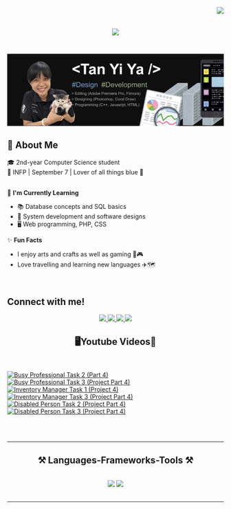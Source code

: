 <img align="right" src="https://visitor-badge.laobi.icu/badge?page_id=Bomi3002.Bomi3002" />

<h1 align="center">
    <img src="https://readme-typing-svg.herokuapp.com/?font=Sansita+Swashed&size=35&center=true&vCenter=true&color=B6E4F7&width=500&height=70&duration=4000&size=40&lines=Hi+Everyone!+👋;+Welcome+to+my+profile!;" />
</h1>
<br>
<img src="https://github.com/Bomi3002/Bomi3002/blob/main/assets/poster.jpg" />

<h2>🌟 About Me </h2>
🎓 2nd-year Computer Science student <br>
🌿 INFP | September 7 | Lover of all things blue 💙 <br><br>

🌱 **I'm Currently Learning**
- 📚 Database concepts and SQL basics
- 🧠 System development and software designs
- 🖥️ Web programming, PHP, CSS

✨ **Fun Facts**
- I enjoy arts and crafts as well as gaming 🎨🎮
- Love travelling and learning new languages ✈️🗺️

<br/>

<h2>Connect with me!</h2>
 <div align="center"> 
    <a href="https://youtube.com/@San30025?si=v3GXAImTjkmAvM4y">
    <img src="https://img.shields.io/badge/YouTube-FF0000?style=for-the-badge&logo=youtube&logoColor=white" />
  </a>
  <a href="https://discordapp.com/users/shayan_duck">
    <img src="https://img.shields.io/badge/Discord-7289DA?style=for-the-badge&logo=discord&logoColor=white" />
  </a>
  <a href="https://www.instagram.com/y1yaa_?igsh=OGQ5ZDc2ODk2ZA%3D%3D&utm_source=qr">
     <img src="https://img.shields.io/badge/Instagram-E4405F?style=for-the-badge&logo=instagram&logoColor=white" /> 
  </a>
      <a href="mailto:tanyiya04@gmail.com">
    <img src="https://img.shields.io/badge/Gmail-333333?style=for-the-badge&logo=gmail&logoColor=red" />
  </a>
</div>
 
<h2 align="center">🖥️Youtube Videos📁</h2>
<br/>
    
<!-- BEGIN YOUTUBE-CARDS -->
[![Busy Professional Task 2 (Part 4)](https://ytcards.demolab.com/?id=OzirPHMS3aU&title=Busy+Professional+Task+2+%28Part+4%29&lang=en&timestamp=1719123290&background_color=%230d1117&title_color=%23ffffff&stats_color=%23dedede&max_title_lines=1&width=250&border_radius=5 "Busy Professional Task 2 (Part 4)")](https://www.youtube.com/watch?v=OzirPHMS3aU)
[![Busy Professional Task 3 (Project Part 4)](https://ytcards.demolab.com/?id=pK-O5HSHnUE&title=Busy+Professional+Task+3+%28Project+Part+4%29&lang=en&timestamp=1719123242&background_color=%230d1117&title_color=%23ffffff&stats_color=%23dedede&max_title_lines=1&width=250&border_radius=5 "Busy Professional Task 3 (Project Part 4)")](https://www.youtube.com/watch?v=pK-O5HSHnUE)
[![Inventory Manager Task 1 (Project 4)](https://ytcards.demolab.com/?id=Srxb_LixyW8&title=Inventory+Manager+Task+1+%28Project+4%29&lang=en&timestamp=1719123084&background_color=%230d1117&title_color=%23ffffff&stats_color=%23dedede&max_title_lines=1&width=250&border_radius=5 "Inventory Manager Task 1 (Project 4)")](https://www.youtube.com/watch?v=Srxb_LixyW8)
[![Inventory Manager Task 3 (Project Part 4)](https://ytcards.demolab.com/?id=u4qZZpR_Cxs&title=Inventory+Manager+Task+3+%28Project+Part+4%29&lang=en&timestamp=1719122777&background_color=%230d1117&title_color=%23ffffff&stats_color=%23dedede&max_title_lines=1&width=250&border_radius=5 "Inventory Manager Task 3 (Project Part 4)")](https://www.youtube.com/watch?v=u4qZZpR_Cxs)
[![Disabled Person Task 2 (Project Part 4)](https://ytcards.demolab.com/?id=Xc-kx98ojrM&title=Disabled+Person+Task+2+%28Project+Part+4%29&lang=en&timestamp=1719122756&background_color=%230d1117&title_color=%23ffffff&stats_color=%23dedede&max_title_lines=1&width=250&border_radius=5 "Disabled Person Task 2 (Project Part 4)")](https://www.youtube.com/watch?v=Xc-kx98ojrM)
[![Disabled Person Task 3 (Project Part 4)](https://ytcards.demolab.com/?id=jBNqIER5qto&title=Disabled+Person+Task+3+%28Project+Part+4%29&lang=en&timestamp=1719122707&background_color=%230d1117&title_color=%23ffffff&stats_color=%23dedede&max_title_lines=1&width=250&border_radius=5 "Disabled Person Task 3 (Project Part 4)")](https://www.youtube.com/watch?v=jBNqIER5qto)
<!-- END YOUTUBE-CARDS -->

<br/>

  <br>
 </div>

 <hr/>
 
<h2 align="center">⚒️ Languages-Frameworks-Tools ⚒️</h2>
<br/>
<div align="center">
    <img src="https://skillicons.dev/icons?i=react,bootstrap,mui,html,css,vscode,github,figma,tailwind,git,r" />
    <img src="https://skillicons.dev/icons?i=nodejs,python,javascript,typescript,express,firebase,mongodb,c,java,nextjs,mysql,flask" /><br>
</div>

<br/>
<hr/>
